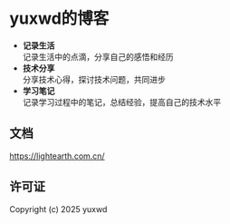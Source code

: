 # yuxwd的博客


- **记录生活**  
  记录生活中的点滴，分享自己的感悟和经历
- **技术分享**  
  分享技术心得，探讨技术问题，共同进步
- **学习笔记**  
  记录学习过程中的笔记，总结经验，提高自己的技术水平

## 文档

https://lightearth.com.cn/

## 许可证

Copyright (c) 2025 yuxwd

